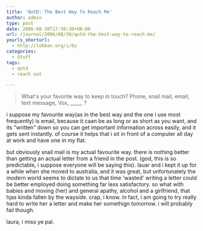 ```yaml
---
title: 'QotD: The Best Way To Reach Me'
author: admin
type: post
date: 2006-08-30T17:50:30+00:00
url: /journal/2006/08/30/qotd-the-best-way-to-reach-me/
yourls_shorturl:
  - http://lobban.org/i/6y
categories:
  - Stuff
tags:
  - qotd
  - reach out

---
```

> What's your favorite way to keep in touch? Phone, snail mail, email, text message, Vox, \_____ ?

i suppose my favourite way(as in the best way and the one i use most frequently) is email, because it caan be as long or as short as you want, and its "written" down so you can get important information across easily, and it gets sent instantly. of course it helps that i sit in front of a computer all day at work and have one in my flat. 

but obviously snail mail is my actual favourite way. there is nothing better than getting an actual letter from a friend in the post. (god, this is so predictable, i suppose everyone will be saying this). lauar and i kept it up for a while when she moved to australia, and it was great, but unfortunately the modern world seems to dictate to us that time 'wasted' writing a letter could be better employed doing something far less satisfactory. so what with babies and moving (her) and general apathy, alcohol and a girlfriend, that hjas kinda fallen by the wayside. crap, i know. in fact, i am going to try really hard to write her a letter and make her somethign tomorrow. i will probably fail though.

laura, i miss ye pal.